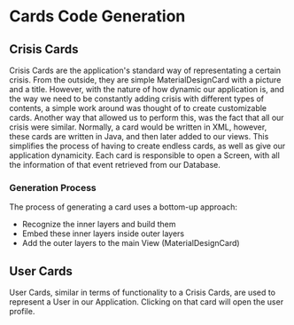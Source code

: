 # Cards Code Generation

## Crisis Cards

Crisis Cards are the application's standard way of representating a certain crisis. From the outside, they are simple MaterialDesignCard with a picture and a title. However, with the nature of how dynamic our application is, and the way we need to be constantly adding crisis with different types of contents, a simple work around was thought of to create customizable cards. Another way that allowed us to perform this, was the fact that all our crisis were similar.
Normally, a card would be written in XML, however, these cards are written in Java, and then later added to our views. This simplifies the process of having to create endless cards, as well as give our application dynamicity. Each card is responsible to open a Screen, with all the information of that event retrieved from our Database.

### Generation Process

The process of generating a card uses a bottom-up approach:

- Recognize the inner layers and build them
- Embed these inner layers inside outer layers
- Add the outer layers to the main View (MaterialDesignCard)

## User Cards

User Cards, similar in terms of functionality to a Crisis Cards, are used to represent a User in our Application. Clicking on that card will open the user profile.
